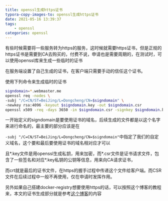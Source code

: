 ```yaml
---
title: openssl生成https证书
typora-copy-images-to: openssl生成https证书
date: 2021-05-16 13:39:37
tags:
    - openssl
categories: openssl
---
```


有些时候需要将一些服务转为https的服务，这时候就需要https证书，但是正规的https证书是需要到CA去购买的，付费不说，申请也是需要周期的，在测试时，可以使用openssl库来生成一些临时的证书

在服务端设置了自己生成的证书，在客户端只需要手动的信任这个证书。

使用下列命令来生成临时的证书

```bash
signdomain=*.webmaster.me
openssl req -nodes \
-subj "/C=CN/ST=BeiJing/L=Dongcheng/CN=$signdomain" \
-newkey rsa:4096 -keyout $signdomain.key -out $signdomain.csr
openssl x509 -req -days 3650 -in $signdomain.csr -signkey $signdomain.key -out $signdomain.crt
```

一开始定义的signdomain是要使用证书的域名，后续生成的文件都是以这个名字来进行命名的，最主要的部分应该是在

`-subj "/C=CN/ST=BeiJing/L=Dongcheng/CN=$signdomain"`中指定了我们的自定义域名，这个要和最后要使用证书的域名相对应才可以

且*.key文件是用openssl生成私钥，用来加密，而\*.csr文件是证书请求文件，包含了一些签名和对应\*.key私钥的公钥等信息，用来向CA请求证书，

而crt就是最后的证书文件，在https的握手过程中传递这个文件给客户端。而CSR文件在后续过程中一般不再使用，仅在申请时发挥作用。

另外如果自己搭建docker-registry想要使用https的话，可以按照这个博客的教程来，本文的证书生成部分就是参考[这个博客](https://www.aidmin.cn/server/docker-registry-with-self-signed-ssl-certificate.html)的内容

